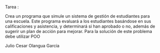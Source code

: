 Tarea :

Crea un programa que simule un sistema de gestión de estudiantes para una escuela. Este programa evaluará a los estudiantes basándose en sus calificaciones y asistencia, y determinará si han aprobado o no, además de sugerir un plan de acción para mejorar. 
Para la solución de este problema debe utilizar POO

Julio Cesar Olangua Garcia 
